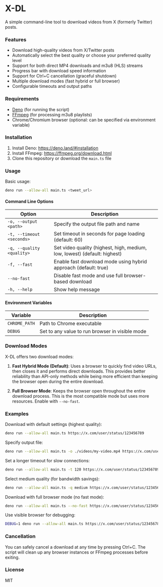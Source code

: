 # X-DL

A simple command-line tool to download videos from X (formerly Twitter) posts.

### Features

- Download high-quality videos from X/Twitter posts
- Automatically select the best quality or choose your preferred quality level
- Support for both direct MP4 downloads and m3u8 (HLS) streams
- Progress bar with download speed information
- Support for Ctrl+C cancellation (graceful shutdown)
- Multiple download modes (fast hybrid or full browser)
- Configurable timeouts and output paths

### Requirements

- [Deno](https://deno.land/) (for running the script)
- [FFmpeg](https://ffmpeg.org/) (for processing m3u8 playlists)
- Chrome/Chromium browser (optional: can be specified via environment variable)

### Installation

1. Install Deno: https://deno.land/#installation
2. Install FFmpeg: https://ffmpeg.org/download.html
3. Clone this repository or download the `main.ts` file

### Usage

Basic usage:

```bash
deno run --allow-all main.ts <tweet_url>
```

#### Command Line Options

| Option                    | Description                                                               |
| ------------------------- | ------------------------------------------------------------------------- |
| `-o, --output <path>`     | Specify the output file path and name                                     |
| `-t, --timeout <seconds>` | Set timeout in seconds for page loading (default: 60)                     |
| `-q, --quality <quality>` | Set video quality (highest, high, medium, low, lowest) (default: highest) |
| `-f, --fast`              | Enable fast download mode using hybrid approach (default: true)           |
| `--no-fast`               | Disable fast mode and use full browser-based download                     |
| `-h, --help`              | Show help message                                                         |

#### Environment Variables

| Variable      | Description                                     |
| ------------- | ----------------------------------------------- |
| `CHROME_PATH` | Path to Chrome executable                       |
| `DEBUG`       | Set to any value to run browser in visible mode |

### Download Modes

X-DL offers two download modes:

1. **Fast Hybrid Mode (Default)**: Uses a browser to quickly find video URLs, then closes it and performs direct downloads. This provides better reliability than API-only methods while being more efficient than keeping the browser open during the entire download.

2. **Full Browser Mode**: Keeps the browser open throughout the entire download process. This is the most compatible mode but uses more resources. Enable with `--no-fast`.

### Examples

Download with default settings (highest quality):

```bash
deno run --allow-all main.ts https://x.com/user/status/123456789
```

Specify output file:

```bash
deno run --allow-all main.ts -o ./videos/my-video.mp4 https://x.com/user/status/123456789
```

Set a longer timeout for slow connections:

```bash
deno run --allow-all main.ts -t 120 https://x.com/user/status/123456789
```

Select medium quality (for bandwidth savings):

```bash
deno run --allow-all main.ts -q medium https://x.com/user/status/123456789
```

Download with full browser mode (no fast mode):

```bash
deno run --allow-all main.ts --no-fast https://x.com/user/status/123456789
```

Use visible browser for debugging:

```bash
DEBUG=1 deno run --allow-all main.ts https://x.com/user/status/123456789
```

### Cancellation

You can safely cancel a download at any time by pressing Ctrl+C. The script will clean up any browser instances or FFmpeg processes before exiting.

### License

MIT
